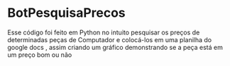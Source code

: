 # BotPesquisaPrecos
Esse código foi feito em Python no intuito pesquisar os preços de determinadas peças de Computador e colocá-los em uma planilha do google docs , assim criando um gráfico demonstrando se a peça está em um preço bom ou não
